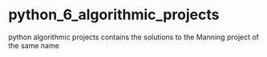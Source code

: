 # python_6_algorithmic_projects
python algorithmic projects contains the solutions to the Manning project of the same name
